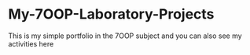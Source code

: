 # My-7OOP-Laboratory-Projects
This is my simple portfolio in the 7OOP subject and you can also see my activities here
